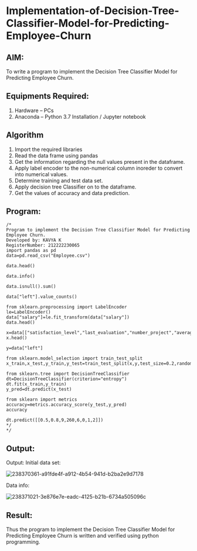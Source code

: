 # Implementation-of-Decision-Tree-Classifier-Model-for-Predicting-Employee-Churn

## AIM:
To write a program to implement the Decision Tree Classifier Model for Predicting Employee Churn.

## Equipments Required:
1. Hardware – PCs
2. Anaconda – Python 3.7 Installation / Jupyter notebook

## Algorithm
1. Import the required libraries
2. Read the data frame using pandas
3. Get the information regarding the null values present in the dataframe.
4. Apply label encoder to the non-numerical column inoreder to convert into numerical values.
5. Determine training and test data set.
6. Apply decision tree Classifier on to the dataframe.
7. Get the values of accuracy and data prediction.

## Program:
```
/*
Program to implement the Decision Tree Classifier Model for Predicting Employee Churn.
Developed by: KAVYA K
RegisterNumber: 212222230065 
import pandas as pd
data=pd.read_csv("Employee.csv")

data.head()

data.info()

data.isnull().sum()

data["left"].value_counts()

from sklearn.preprocessing import LabelEncoder
le=LabelEncoder()
data["salary"]=le.fit_transform(data["salary"])
data.head()

x=data[["satisfaction_level","last_evaluation","number_project","average_montly_hours","time_spend_company","Work_accident","promotion_last_5years","salary"]]
x.head()

y=data["left"]

from sklearn.model_selection import train_test_split
x_train,x_test,y_train,y_test=train_test_split(x,y,test_size=0.2,random_state=100)

from sklearn.tree import DecisionTreeClassifier
dt=DecisionTreeClassifier(criterion="entropy")
dt.fit(x_train,y_train)
y_pred=dt.predict(x_test)

from sklearn import metrics
accuracy=metrics.accuracy_score(y_test,y_pred)
accuracy

dt.predict([[0.5,0.8,9,260,6,0,1,2]])
*/
*/
```

## Output:
Output:
Initial data set:

![238370361-a91fde4f-a912-4b54-941d-b2ba2e9d7178](https://github.com/kavyasenthamarai/Implementation-of-Decision-Tree-Classifier-Model-for-Predicting-Employee-Churn/assets/118668727/3ff58612-8579-4954-9fb8-0f2959de278a)

Data info:

![238371021-3e876e7e-eadc-4125-b21b-6734a505096c](https://github.com/kavyasenthamarai/Implementation-of-Decision-Tree-Classifier-Model-for-Predicting-Employee-Churn/assets/118668727/915c50b6-c185-4d68-9d8d-f87101db2d18)


## Result:
Thus the program to implement the  Decision Tree Classifier Model for Predicting Employee Churn is written and verified using python programming.

